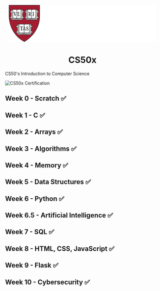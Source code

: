 <div align="center">
<a><img height="120px" src="https://github.com/fesper-s/CS50/blob/main/assets/havard-logo.svg"></a>

# CS50x
</div>

CS50's Introduction to Computer Science

![CS50x Certification](https://certificates.cs50.io/13074a85-cbb2-4bc1-9254-b7e9e8d07f66.png?size=letter)

## Week 0 - Scratch ✅

## Week 1 - C ✅

## Week 2 - Arrays ✅

## Week 3 - Algorithms ✅

## Week 4 - Memory ✅

## Week 5 - Data Structures ✅

## Week 6 - Python ✅

## Week 6.5 - Artificial Intelligence ✅

## Week 7 - SQL ✅

## Week 8 - HTML, CSS, JavaScript ✅

## Week 9 - Flask ✅

## Week 10 - Cybersecurity ✅
